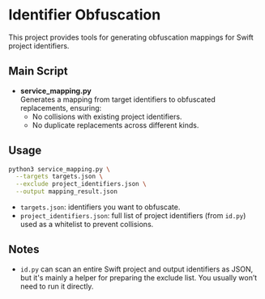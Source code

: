 


# Identifier Obfuscation

This project provides tools for generating obfuscation mappings for Swift project identifiers.

## Main Script

- **service_mapping.py**  
  Generates a mapping from target identifiers to obfuscated replacements, ensuring:
  - No collisions with existing project identifiers.
  - No duplicate replacements across different kinds.

## Usage

```bash
python3 service_mapping.py \
  --targets targets.json \
  --exclude project_identifiers.json \
  --output mapping_result.json
```

- `targets.json`: identifiers you want to obfuscate.
- `project_identifiers.json`: full list of project identifiers (from `id.py`) used as a whitelist to prevent collisions.

## Notes
- `id.py` can scan an entire Swift project and output identifiers as JSON, but it's mainly a helper for preparing the exclude list. You usually won’t need to run it directly.